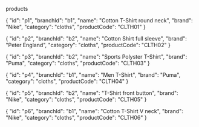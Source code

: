 products

{
    "id": "p1",
    "branchId": "b1",
    "name": "Cotton T-Shirt round neck",
    "brand": "Nike",
    "category": "cloths",
    "productCode": "CLTH01"
}

{
    "id": "p2",
    "branchId": "b2",
    "name": "Cotton Shirt full sleeve",
    "brand": "Peter England",
    "category": "cloths",
    "productCode": "CLTH02"
}

{
    "id": "p3",
    "branchId": "b2",
    "name": "Sports Polyster T-Shirt",
    "brand": "Puma",
    "category": "cloths",
    "productCode": "CLTH03"
}

{
    "id": "p4",
    "branchId": "b1",
    "name": "Men T-Shirt",
    "brand": "Puma",
    "category": "cloths",
    "productCode": "CLTH04"
}

{
    "id": "p5",
    "branchId": "b2",
    "name": "T-Shirt front button",
    "brand": "Nike",
    "category": "cloths",
    "productCode": "CLTH05"
}

{
    "id": "p6",
    "branchId": "b1",
    "name": "Cotton T-Shirt V neck",
    "brand": "Nike",
    "category": "cloths",
    "productCode": "CLTH06"
}